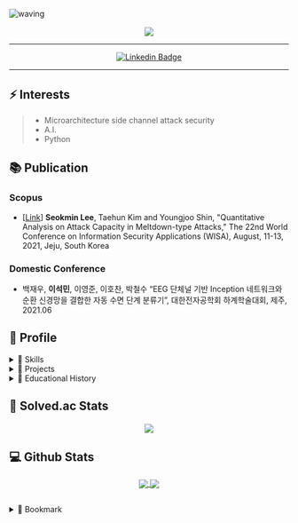 

![waving](https://capsule-render.vercel.app/api?type=waving&height=200&text=Welcome!&fontAlign=80&fontAlignY=40&color=gradient)

<div align=center>
<a href="https://github.com/leesk212">
  <img align="center" src="https://hits.seeyoufarm.com/api/count/incr/badge.svg?url=https%3A%2F%2Fgithub.com%2Fleesk212%2Fhit-counter&count_bg=%2379C83D&title_bg=%23555555&icon=freebsd.svg&icon_color=%23E7E7E7&title=hits&edge_flat=false" />
</a>

---------------
  
[![Linkedin Badge](https://img.shields.io/badge/-LinkedIn-blue?style=flat-square&logo=Linkedin&logoColor=white&link=https://www.linkedin.com/in/profile-of-seokmin-lee/)](https://www.linkedin.com/in/profile-of-seokmin-lee/)

</div>

--------------
<h2 align="left">⚡ Interests</h2>  

> - Microarchitecture side channel attack security
> - A.I.
> - Python 

## :books: Publication
### Scopus
* [[Link](https://wisa.or.kr/accepted)] __Seokmin Lee__, Taehun Kim and Youngjoo Shin, "Quantitative Analysis on Attack Capacity in Meltdown-type Attacks," The 22nd World Conference on Information Security Applications (WISA), August, 11-13, 2021, Jeju, South Korea
### Domestic Conference
* 백재우, __이석민__, 이영준, 이호찬, 박철수 “EEG 단체널 기반 Inception 네트워크와 순환 신경망을 결합한 자동 수면 단계 분류기”, 대한전자공학회 하계학술대회, 제주, 2021.06

<h2 align="left"> 🔭 Profile</h2>

<details><summary>🌱  Skills</summary><div markdown="1">
<p align="left">
<img src="https://raw.githubusercontent.com/github/explore/80688e429a7d4ef2fca1e82350fe8e3517d3494d/topics/python/python.png" alt="python" width="40" height="40"/>
<img src="https://github.com/devicons/devicon/blob/master/icons/c/c-line.svg" width="40" height="40"/> 
<img src="https://github.com/devicons/devicon/blob/master/icons/cplusplus/cplusplus-line.svg" width="40" height="40"/> 
<img src="https://github.com/devicons/devicon/blob/master/icons/github/github-original.svg" width="40" height="40"/> 
<img src="https://github.com/devicons/devicon/blob/master/icons/ubuntu/ubuntu-plain.svg" alt="linux" width="40" height="40"/>
<img src="https://github.com/devicons/devicon/blob/master/icons/vim/vim-original.svg" width="40" height="40"/> 
<img src="https://www.vectorlogo.zone/logos/elastic/elastic-icon.svg" alt="tensorflow" width="40" height="40"/> 
</p>
  
##### Studying
<p align="left">
<img src="https://www.vectorlogo.zone/logos/tensorflow/tensorflow-icon.svg" alt="tensorflow" width="40" height="40"/> 
<img src="https://github.com/devicons/devicon/blob/master/icons/docker/docker-original.svg" alt="tensorflow" width="40" height="40"/> 
<img src="https://github.com/devicons/devicon/blob/master/icons/kubernetes/kubernetes-plain.svg" alt="tensorflow" width="40" height="40"/> 
<img src="https://www.vectorlogo.zone/logos/apache_spark/apache_spark-icon.svg" alt="tensorflow" width="40" height="40"/> 
<img src="https://www.vectorlogo.zone/logos/amazon_aws/amazon_aws-icon.svg" alt="tensorflow" width="40" height="40"/>
</p>
 

</div></details>


<details><summary>🌱  Projects</summary><div markdown="1">
 
> * InTheForest(Cyber Security Company) 
>> - Program: Kwangwoon University Summer Short-Term Internship      
>> - Project experience: [Sysmon-EL-Python_PyQt](https://github.com/leesk212/Sysmon-EL-Python_PyQt)
>> - 2020/07/03 ~ 2020/08/25
> * Hanyang Cyber Univ project
>> - Program: Outsourcing
>> - Project experience: [(private)User dependent reactive program](https://github.com/leesk212/HanyangUniv_project)
>> - 2020/08/26 ~ 2020/09/05 
> * [CSS Lab(Compuer Systems Security Lab)](https://sites.google.com/view/icseclab/home)
>> - Program: Korea University Undergaduate reasearch student      
>> - Project experience:  
>>> * Alert of Detection program(from PCM)   
>>>> * [(private)Detection program and KakaoTalk server linkage program](https://github.com/leesk212/kakao_api)   
>>> * Microarchitecture side channel attack
>>>> * [(private)Review of Flush+Reload paper & Implementation of Flush+Reload attack (to gnupg-1.4.13)](https://github.com/leesk212/FLUSH-RELOAD-Attack-Implementation)
>>>> * [Review of Flush+Flush paper](https://leesk212.github.io/paper-Flush+Flush_A_Fast_and_Stealthy_Cache_Attack/)
>>>> * (private)Review of Meltdown paper & Implementation of Meltdown attack
>>>> * [(private)Review of ZombieLoad paper & Implementation of ZombieLoad attack](https://github.com/leesk212/ZombieLoad-Implementation)
>>>> * [(private)Quantitative Analysis on Attack Capacity in Meltdown-type Attacks](https://github.com/leesk212/Measurement_of_transient_instruction)  
>>>>   * [(private)Meltdown2Zombieload PoC](https://github.com/leesk212/Meltdown2Zombieload)
>>>>   * [(private)Result](https://github.com/leesk212/Result)
>>>>   * [(private)Paper work](https://github.com/leesk212/private_post/tree/master/Paperwork/Measurement%20of%20Transient%20instruction)
>>>>   * [(private)MTIC Proof-of-Concept](https://github.com/leesk212/MTIC)
>>> * National Security Research Project
>>>>   * [(private)tool-kit](https://github.com/taehunk/NSR-SMTP)
>>>>   * [(private)DNSlookup](https://github.com/leesk212/private_post/blob/master/NSR/Mail_service/DNSQUERYCODE)
>>>>   * [(private)TLSRPT](https://github.com/leesk212/TLSRPT)
>>> * ETC
>>>>   * [(private)zinc](https://github.com/taehunk/zinc)
> * 2021 HAICon2021 산업제어시스템 보안위협 탐지 AI 경진대회
>>   * [(private)2021-HAICon2021](https://github.com/leesk212/2021-HAICon2021)
>> - 2020/09/07 ~   

</div></details>






<details><summary>🌱  Educational History</summary><div markdown="1">

>   
> * Bachelor 
>> **Kwangwoon University**(Nowon-gu, Seoul)  
>> College of Software and Convergence  
>> - Major: Computer information engineering  
>> - Status: Senior  
>> - Project experience: 
>>> * Compiler
>>>   * [(private)infix2postfix_by_python](https://github.com/leesk212/compiler/tree/main/infix2postfix)
>>> * Database and Application 
>>>   * [Web project: 디비만만](https://github.com/0xF4D3C0D3/kw-db-project-2020)
>>>   * [kakao_login_api_by_python](https://github.com/leesk212/kakao_login_api_by_python)
>>>   * [Demonstate video](https://www.youtube.com/watch?v=4eEvMKFw9_g)
>>> * [Deepsleepnet(deepLearning project)](https://github.com/leesk212/new_deepsleepnet)
>>> * Docker
>>>   * [(private)project](https://github.com/leesk212/4_1/tree/main/ISA/Docker)
>>> * Embedded System S/W Design
>>>   * [(private)Assignemnet & Document](https://github.com/leesk212/4_1/tree/main/E_S)
>>>   * [(private)Mail-Service on RTOS](https://github.com/leesk212/Embedded_PROJECT)
>>> * Machine Learning
>>>   * [(private)ML_with_Security](https://github.com/leesk212/ML_with_Security)  
>>> * System Programming  
>>>   * [FTP server(socket programming)](https://github.com/leesk212/Linux/tree/master/SystemProgramming) 
>>> * Web Hacking
>>>   * [(private)burpsuite with meltasploitable2](https://github.com/leesk212/4_1/tree/main/ISA/Web-hacking)
>>>   * [(private)wfuzz](https://github.com/leesk212/4_1/tree/main/ISA/Web-hacking/wfuzz)   
>>>   * [(private)cross-site-scripting attack](https://github.com/leesk212/4_1/tree/main/ISA/Web-hacking/cross-site-scripting-attack)
>>>   * [(private)metasploit](https://github.com/leesk212/4_1/tree/main/ISA/Web-hacking/metasploit)
>> - 2016/03 ~   
> * Program
>> - **BlackHat_2020**   
>>    * [About A Complete Practical Approach to Malware Analysis and Memory Forensics](https://github.com/leesk212/BlackHat_2020)   
>> - [**IDEC_2021**](https://github.com/leesk212/2021_IDEC)   
>>    * GPU 하드웨어에 대한 이해 및 CUDA 프로그래밍  
>>    * 암호알고리즘 이론과 실제  
>> - [**(private)System Security_korea_Univ**](https://github.com/leesk212/System-Security)
>> - NetSec2021
>>    * [(private)Practice of deepfake_analyzer](https://github.com/leesk212/private_post/tree/master/NetSec-Deepfake)
>> - Blackhat_ASIA_20201
>>    * [Apple Neural Engine Internal: From ML Algorithm to HW Registers](https://github.com/leesk212/BlackHat_2020/tree/main/BlackHat_2021_briefing)


</div></details>
 



## 📖  Solved.ac Stats
<div align=center>
<center>

<a href="https://solved.ac/leesk212">
  <img align="center" src="https://github-readme-solvedac.hyp3rflow.vercel.app/api/?handle=leesk212" />
</a>
</center>
</div>
  
<h2 align="left">💻 Github Stats</h2>

<div align=center>
<a href="https://colab.research.google.com/">
  <img align="center" src="https://github-readme-stats.vercel.app/api?username=leesk212&line_height=27&show_icons=true&hide_border=true&theme=dark" />
</a>
<a href="https://solved.ac/class">
  <img align="center" src="https://github-readme-stats.vercel.app/api/top-langs/?username=leesk212&theme=dark&hide_border=true&exclude_repo=leesk212.github.io&langs_count=3" />
</a>
</div>

##

<details><summary> 📑 Bookmark</summary><div markdown="1">

# ETC
* 온라인책 무료: <https://wikidocs.net/>
* Google Developer Korea: <https://developers-kr.googleblog.com/>
# Coding-Test
* [sw expert academic (삼성)](https://swexpertacademy.com/main/capacityTest/main.do)
# DeepLearning
## GAN
* <https://m.blog.naver.com/PostView.naver?blogId=euleekwon&logNo=221559102854&targetKeyword=&targetRecommendationCode=1>
* <https://comlini8-8.tistory.com/9>
</div></details>
  
  


